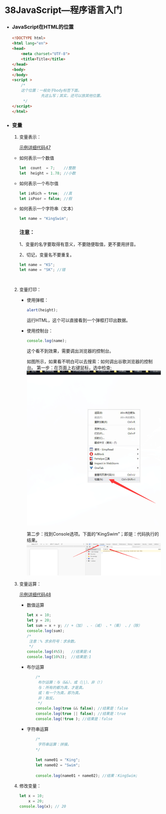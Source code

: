 # 38JavaScript—程序语言入门

- ### JavaScript在HTML的位置

  ```html
  <!DOCTYPE html>
  <html lang="en">
  <head>
      <meta charset="UTF-8">
      <title>Title</title>
  </head>
  <body>
  </body>
  <script >
      /*
      这个位置：一般处于body标签下面。
               先这么写；其实，还可以放其他位置。
       */
  </script>
  </html>
  ```

  

- ### 变量

  1. 变量表示：
  
     [示例详细代码47](代码相关/demo47-JavaScript-location.html)
  
   - 如何表示一个数值
  
     ```javascript
     let  count  = 7;    //整数
     let  height = 1.78; //小数
     ```
  
   - 如何表示一个布尔值
  
     ```javascript
     let isRich = true;  //真
     let isPoor = false; //假
     ```
  
  - 如何表示一个字符串（文本）
  
    ```javascript
    let name = "KingSwim";
    ```
    
    ### 注意：
    
    1、变量的名字要取得有意义，不要随便取值，更不要用拼音。
    
    2、切记，变量名不要重复。
  
       ```javascript
    let name = "KS";
    let name = "SK"; //错
       ```
    ​     
  2. 变量打印：
  
     - 使用弹框：
  
       ```javascript
       alert(height);
       ```
  
       运行HTML，这个可以直接看到一个弹框打印出数据。
  
     - 使用控制台：
  
       ```javascript
       console.log(name);
       ```
  
       这个看不到效果，需要调出浏览器的控制台。
  
       如图所示，如果看不明白可以去搜索：如何调出谷歌浏览器的控制台。
       第一步：在页面上右键鼠标，选中检查;
       ![](代码相关/imgs/right-click.png)
       
       第二步：找到Console选项。下面的“KingSwim”；即是：代码执行的结果。
       ![](代码相关/imgs/console-show.png)
     
  3. 变量运算：
  
     [示例详细代码48](代码相关/demo48-JavaScript-compute.html)
  
     - 数值运算
  
       ```javascript
       let x = 10;
       let y = 20;
       let sum = x + y; // +（加） 、-（减） 、*（乘） 、/（除）
       console.log(sum);
       /*
        注意：% 求余符号：求余数。
        */
       console.log(4%5);   //结果是:4
       console.log(10%3);  //结果是:1
  
       ```
       
     - 布尔运算
  
       ```javascript
           /*
            布尔运算：与（&&）、或（||）、非（!）
            与：所有的都为真，才是真。
            或：有一个为真，即为真。
            非：取反。
            */
           console.log(true && false); //结果是：false
           console.log(true || false); //结果是：true
           console.log(!true ); //结果是：false
       ```
  
       
  
     - 字符串运算
  
       ```javascript
           /*
            字符串运算：拼接。
           */
       
           let name01 = "King";
           let name02 = "Swim";
       
           console.log(name01 + name02); //结果：KingSwim;
       ```
  
       
  
  4. 修改变量：
  
     ```javascript
     let x = 10;
         x = 20;
     console.log(x); // 20 
         
     ```
  
  

